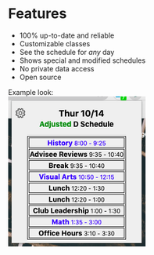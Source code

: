 # Features
* 100% up-to-date and reliable
* Customizable classes
* See the schedule for *any* day
* Shows special and modified schedules
* No private data access
* Open source

Example look: \
<img src="assets/example_look.png">